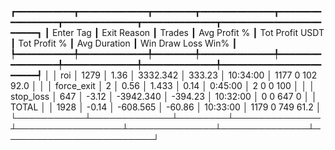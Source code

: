 ┏━━━━━━━━━━━┳━━━━━━━━━━━━━┳━━━━━━━━┳━━━━━━━━━━━━━━┳━━━━━━━━━━━━━━━━━┳━━━━━━━━━━━━━━┳━━━━━━━━━━━━━━┳━━━━━━━━━━━━━━━━━━━━━━━━┓
┃ Enter Tag ┃ Exit Reason ┃ Trades ┃ Avg Profit % ┃ Tot Profit USDT ┃ Tot Profit % ┃ Avg Duration ┃  Win  Draw  Loss  Win% ┃
┡━━━━━━━━━━━╇━━━━━━━━━━━━━╇━━━━━━━━╇━━━━━━━━━━━━━━╇━━━━━━━━━━━━━━━━━╇━━━━━━━━━━━━━━╇━━━━━━━━━━━━━━╇━━━━━━━━━━━━━━━━━━━━━━━━┩
│           │         roi │   1279 │         1.36 │        3332.342 │       333.23 │     10:34:00 │ 1177     0   102  92.0 │
│           │  force_exit │      2 │         0.56 │           1.433 │         0.14 │      0:45:00 │    2     0     0   100 │
│           │   stop_loss │    647 │        -3.12 │       -3942.340 │      -394.23 │     10:32:00 │    0     0   647     0 │
│     TOTAL │             │   1928 │        -0.14 │        -608.565 │       -60.86 │     10:33:00 │ 1179     0   749  61.2 │
└───────────┴─────────────┴────────┴──────────────┴─────────────────┴──────────────┴──────────────┴────────────────────────┘
